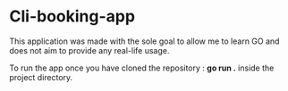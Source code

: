 # Cli-booking-app

This application was made with the sole goal to allow me to learn GO and does not aim to provide any real-life usage.

To run the app once you have cloned the repository : **go run .** inside the project directory.
